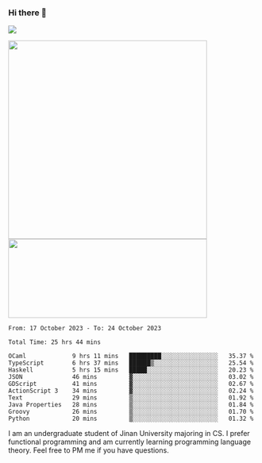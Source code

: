 ### Hi there 👋

<!--
**pe200012/pe200012** is a ✨ _special_ ✨ repository because its `README.md` (this file) appears on your GitHub profile.

Here are some ideas to get you started:

- 🔭 I’m currently working on ...
- 🌱 I’m currently learning ...
- 👯 I’m looking to collaborate on ...
- 🤔 I’m looking for help with ...
- 💬 Ask me about ...
- 📫 How to reach me: ...
- 😄 Pronouns: ...
- ⚡ Fun fact: ...
-->
![](https://www.codewars.com/users/pe200012/badges/large)
<p>
    <img width="400em" src="https://github-readme-stats-git-masterrstaa-rickstaa.vercel.app/api?username=pe200012&show_icons=true&icon_color=f44336&title_color=757de8&rank_icon=github">
    <img width="400em" height="159em" src="https://github-readme-stats-git-masterrstaa-rickstaa.vercel.app/api/top-langs/?username=pe200012&hide=html,cmake,css&title_color=757de8&layout=compact">
</p>

<!--START_SECTION:waka-->

```all_time
From: 17 October 2023 - To: 24 October 2023

Total Time: 25 hrs 44 mins

OCaml             9 hrs 11 mins   █████████░░░░░░░░░░░░░░░░   35.37 %
TypeScript        6 hrs 37 mins   ██████▒░░░░░░░░░░░░░░░░░░   25.54 %
Haskell           5 hrs 15 mins   █████░░░░░░░░░░░░░░░░░░░░   20.23 %
JSON              46 mins         ▓░░░░░░░░░░░░░░░░░░░░░░░░   03.02 %
GDScript          41 mins         ▓░░░░░░░░░░░░░░░░░░░░░░░░   02.67 %
ActionScript 3    34 mins         ▓░░░░░░░░░░░░░░░░░░░░░░░░   02.24 %
Text              29 mins         ▒░░░░░░░░░░░░░░░░░░░░░░░░   01.92 %
Java Properties   28 mins         ▒░░░░░░░░░░░░░░░░░░░░░░░░   01.84 %
Groovy            26 mins         ▒░░░░░░░░░░░░░░░░░░░░░░░░   01.70 %
Python            20 mins         ▒░░░░░░░░░░░░░░░░░░░░░░░░   01.32 %
```

<!--END_SECTION:waka-->

I am an undergraduate student of Jinan University majoring in CS. I prefer functional programming and am currently learning programming language theory. Feel free to PM me if you have questions.
